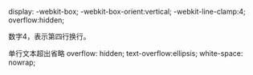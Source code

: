 display: -webkit-box;
-webkit-box-orient:vertical;
-webkit-line-clamp:4;
overflow:hidden;


数字4，表示第四行换行。


单行文本超出省略
overflow: hidden;
text-overflow:ellipsis;
white-space: nowrap;
